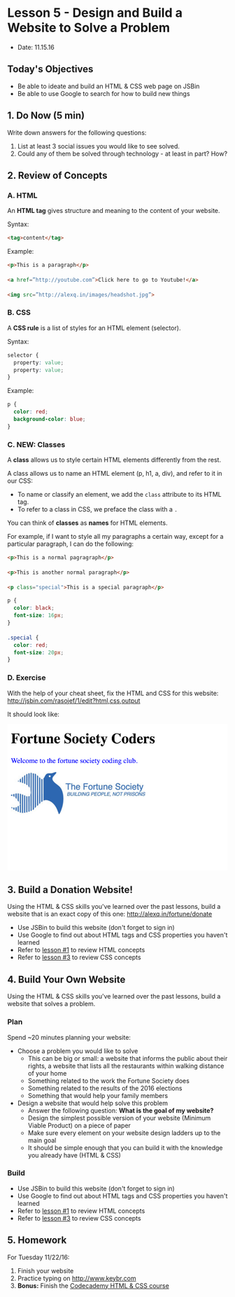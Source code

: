 # Lesson 5 - Design and Build a Website to Solve a Problem

* Date: 11.15.16

## Today's Objectives

* Be able to ideate and build an HTML & CSS web page on JSBin
* Be able to use Google to search for how to build new things

## 1. Do Now (5 min)

Write down answers for the following questions:

1. List at least 3 social issues you would like to see solved.
2. Could any of them be solved through technology - at least in part? How?

## 2. Review of Concepts

### A. HTML

An **HTML tag** gives structure and meaning to the content of your website.

Syntax:

```html
<tag>content</tag>
```

Example:

```html
<p>This is a paragraph</p>

<a href=”http://youtube.com”>Click here to go to Youtube!</a>

<img src=”http://alexq.in/images/headshot.jpg”>
```

### B. CSS

A **CSS rule** is a list of styles for an HTML element (selector).

Syntax:

```css
selector {
  property: value;
  property: value;
}
```

Example:

```css
p {
  color: red;
  background-color: blue;
}
```

### C. NEW: Classes

A **class** allows us to style certain HTML elements differently from the rest.

A class allows us to name an HTML element (p, h1, a, div), and refer to it in our CSS:
* To name or classify an element, we add the `class` attribute to its HTML tag.
* To refer to a class in CSS, we preface the class with a `.`

You can think of **classes** as **names** for HTML elements.

For example, if I want to style all my paragraphs a certain way, except for a particular paragraph, I can do the following:

```html
<p>This is a normal pagragraph</p>

<p>This is another normal paragraph</p>

<p class="special">This is a special paragraph</p>
```

```css
p {
  color: black;
  font-size: 16px;
}

.special {
  color: red;
  font-size: 20px;
}
```

### D. Exercise

With the help of your cheat sheet, fix the HTML and CSS for this website: http://jsbin.com/rasojef/1/edit?html,css,output

It should look like:

![correct](../images/correct.png)

## 3. Build a Donation Website!

Using the HTML & CSS skills you've learned over the past
lessons, build a website that is an exact copy of this one:
http://alexq.in/fortune/donate

* Use JSBin to build this website (don't forget to sign in)
* Use Google to find out about HTML tags and CSS properties you haven't learned
* Refer to [lesson #1](https://github.com/noidontdig/fortune/blob/master/notes/lesson-1_10-11-16.md) to review HTML concepts
* Refer to [lesson #3](https://github.com/noidontdig/fortune/blob/master/notes/lesson-3_11-01-16.md) to review CSS concepts

## 4. Build Your Own Website

Using the HTML & CSS skills you've learned over the past
lessons, build a website that solves a problem.

### Plan

Spend ~20 minutes planning your website:
* Choose a problem you would like to solve
  * This can be big or small: a website that informs the public about their rights, a website that lists all the restaurants within walking distance of your home
  * Something related to the work the Fortune Society does
  * Something related to the results of the 2016 elections
  * Something that would help your family members
* Design a website that would help solve this problem
  * Answer the following question: **What is the goal of my website?**
  * Design the simplest possible version of your website (Minimum Viable Product) on a piece of paper
  * Make sure every element on your website design ladders up to the main goal
  * It should be simple enough that you can build it with the knowledge you already have (HTML & CSS)

### Build

* Use JSBin to build this website (don't forget to sign in)
* Use Google to find out about HTML tags and CSS properties you haven't learned
* Refer to [lesson #1](https://github.com/noidontdig/fortune/blob/master/notes/lesson-1_10-11-16.md) to review HTML concepts
* Refer to [lesson #3](https://github.com/noidontdig/fortune/blob/master/notes/lesson-3_11-01-16.md) to review CSS concepts

## 5. Homework

For Tuesday 11/22/16:

1. Finish your website
3. Practice typing on http://www.keybr.com
4. **Bonus:** Finish the [Codecademy HTML & CSS course](https://www.codecademy.com/learn/web)
